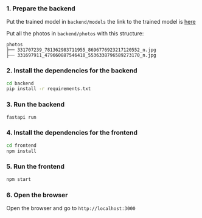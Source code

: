 ### 1. Prepare the backend

Put the trained model in `backend/models`
the link to the trained model is [here](https://drive.google.com/file/d/1n_hKnoGmPQ63CV6WjMw_4zLlc7Tzh_ZT/view?usp=sharing)

Put all the photos in `backend/photos`
with this structure:

```
photos
├── 331707239_781362983711955_8696776923217120552_n.jpg
├── 331697911_479660887546410_5536338796589273170_n.jpg
```

### 2. Install the dependencies for the backend

```bash
cd backend
pip install -r requirements.txt
```

### 3. Run the backend

```bash
fastapi run
```

### 4. Install the dependencies for the frontend

```bash
cd frontend
npm install
```

### 5. Run the frontend

```bash
npm start
```

### 6. Open the browser

Open the browser and go to `http://localhost:3000`

